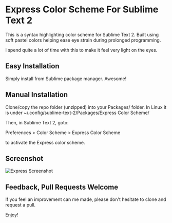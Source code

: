Express Color Scheme For Sublime Text 2
========================================

This is a syntax highlighting color scheme for Sublime Text 2. 
Built using soft pastel colors helping ease eye strain during prolonged programming.

I spend quite a lot of time with this to make it feel very light on the eyes.

Easy Installation
-----------------

Simply install from Sublime package manager. Awesome!

Manual Installation
-------------------

Clone/copy the repo folder (unzipped) into your Packages/ folder. In Linux it is under ~/.config/sublime-text-2/Packages/Express Color Scheme/

Then, in Sublime Text 2, goto:

  Preferences > Color Scheme > Express Color Scheme

to activate the Express color scheme.

Screenshot
----------
![Express Screenshot](http://i.imgur.com/AokRd.png)

Feedback, Pull Requests Welcome
-------------------------------

If you feel an improvement can me made, please don't hesitate to clone and request a pull.

Enjoy!
